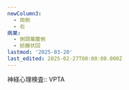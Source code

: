 ```yaml
---
newColumn3:
  - 両側
  - 右
病巣:
  - 側頭葉腹側
  - 紡錘状回
lastmod: '2025-03-20'
last_edited: 2025-02-27T00:00:00.000Z
---
```


神経心理検査:: VPTA
